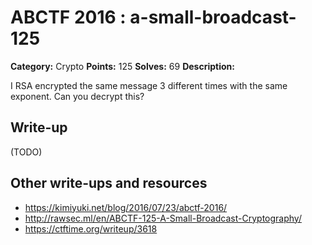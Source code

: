 # ABCTF 2016 : a-small-broadcast-125

**Category:** Crypto
**Points:** 125
**Solves:** 69
**Description:**

I RSA encrypted the same message 3 different times with the same exponent. Can you decrypt this?

## Write-up

(TODO)

## Other write-ups and resources

* https://kimiyuki.net/blog/2016/07/23/abctf-2016/
* http://rawsec.ml/en/ABCTF-125-A-Small-Broadcast-Cryptography/
* https://ctftime.org/writeup/3618
